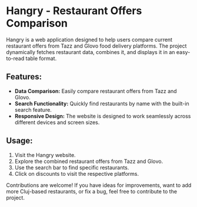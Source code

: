 # Hangry - Restaurant Offers Comparison

Hangry is a web application designed to help users compare current restaurant offers from Tazz and Glovo food delivery platforms. The project dynamically fetches restaurant data, combines it, and displays it in an easy-to-read table format.

## Features:

- **Data Comparison:** Easily compare restaurant offers from Tazz and Glovo.
- **Search Functionality:** Quickly find restaurants by name with the built-in search feature.
- **Responsive Design:** The website is designed to work seamlessly across different devices and screen sizes.

## Usage:

1. Visit the Hangry website.
2. Explore the combined restaurant offers from Tazz and Glovo.
3. Use the search bar to find specific restaurants.
4. Click on discounts to visit the respective platforms.

Contributions are welcome! If you have ideas for improvements, want to add more Cluj-based restaurants, or fix a bug, feel free to contribute to the project.
